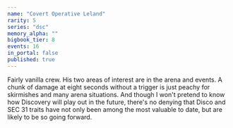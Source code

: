```yaml
---
name: "Covert Operative Leland"
rarity: 5
series: "dsc"
memory_alpha: ""
bigbook_tier: 8
events: 16
in_portal: false
published: true
---
```


Fairly vanilla crew. His two areas of interest are in the arena and events. A chunk of damage at eight seconds without a trigger is just peachy for skirmishes and many arena situations. And though I won't pretend to know how Discovery will play out in the future, there's no denying that Disco and SEC 31 traits have not only been among the most valuable to date, but are likely to be so going forward.
